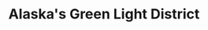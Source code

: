 ---
title: "Alaska's Green Light District"
url: /anchorage/alaskas-green-light-district/
shop: cannabis
---